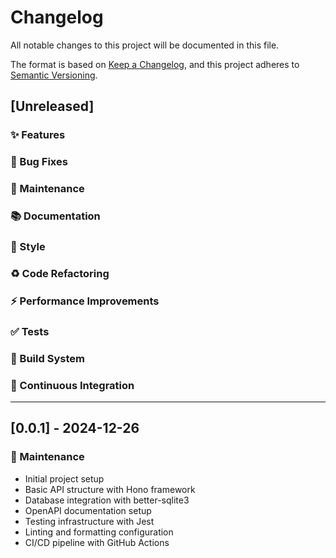 # Changelog

All notable changes to this project will be documented in this file.

The format is based on [Keep a Changelog](https://keepachangelog.com/en/1.0.0/),
and this project adheres to [Semantic Versioning](https://semver.org/spec/v2.0.0.html).

## [Unreleased]

### ✨ Features

### 🐛 Bug Fixes

### 🔧 Maintenance

### 📚 Documentation

### 💄 Style

### ♻️ Code Refactoring

### ⚡ Performance Improvements

### ✅ Tests

### 👷 Build System

### 🔄 Continuous Integration

---

## [0.0.1] - 2024-12-26

### 🔧 Maintenance
- Initial project setup
- Basic API structure with Hono framework
- Database integration with better-sqlite3
- OpenAPI documentation setup
- Testing infrastructure with Jest
- Linting and formatting configuration
- CI/CD pipeline with GitHub Actions 
